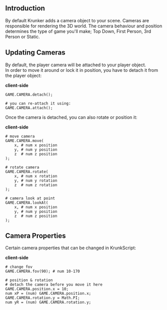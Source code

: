 ## Introduction

By default Krunker adds a camera object to your scene. Cameras are responsible for rendering the 3D world. The camera behaviour and position determines the type of game you'll make; Top Down, First Person, 3rd Person or Static.

## Updating Cameras

By default, the player camera will be attached to your player object.\
In order to move it around or lock it in position, you have to detach it from the player object:

<p class="hidep"><strong class="client-side">client-side</strong></p>

```krunkscript
GAME.CAMERA.detach();

# you can re-attach it using:
GAME.CAMERA.attach();
```

Once the camera is detached, you can also rotate or position it:

<p class="hidep"><strong class="client-side">client-side</strong></p>

```krunkscript
# move camera
GAME.CAMERA.move(
    x, # num x position
    y, # num y position
    z  # num z position
);

# rotate camera
GAME.CAMERA.rotate(
    x, # num x rotation
    y, # num y rotation
    z  # num z rotation
);

# camera look at point
GAME.CAMERA.lookAt(
    x, # num x position
    y, # num y position
    z  # num z position
);
```

## Camera Properties

Certain camera properties that can be changed in KrunkScript:

<p class="hidep"><strong class="client-side">client-side</strong></p>

```krunkscript
# change fov
GAME.CAMERA.fov(90); # num 10-170

# position & rotation
# detach the camera before you move it here
GAME.CAMERA.position.x = 10;
num xP = (num) GAME.CAMERA.position.x;
GAME.CAMERA.rotation.y = Math.PI;
num yR = (num) GAME.CAMERA.rotation.y;
```
